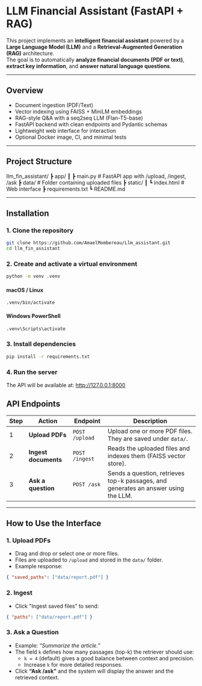 # LLM Financial Assistant (FastAPI + RAG)

This project implements an **intelligent financial assistant** powered by a **Large Language Model (LLM)** and a **Retrieval-Augmented Generation (RAG)** architecture.  
The goal is to automatically **analyze financial documents (PDF or text)**, **extract key information**, and **answer natural language questions**.

---

## Overview

- Document ingestion (PDF/Text)
- Vector indexing using FAISS + MiniLM embeddings
- RAG-style Q&A with a seq2seq LLM (Flan-T5-base)
- FastAPI backend with clean endpoints and Pydantic schemas
- Lightweight web interface for interaction
- Optional Docker image, CI, and minimal tests

---

## Project Structure

llm_fin_assistant/
┣ app/
┃ ┣ main.py # FastAPI app with /upload, /ingest, /ask
┣ data/ # Folder containing uploaded files
┣ static/
┃ ┗ index.html # Web interface
┣ requirements.txt
┗ README.md


---

## Installation

### 1. Clone the repository

```bash
git clone https://github.com/AmaelMombereau/Llm_assistant.git
cd llm_fin_assistant
```

### 2. Create and activate a virtual environment
```bash
python -m venv .venv
```
#### macOS / Linux
```bashsource
.venv/bin/activate
```
#### Windows PowerShell
```bash
.venv\Scripts\activate
```
### 3. Install dependencies
```bash
pip install -r requirements.txt
```
### 4. Run the server
The API will be available at:
http://127.0.0.1:8000

## API Endpoints

| Step | Action | Endpoint | Description |
|------|---------|-----------|-------------|
| 1 | **Upload PDFs** | `POST /upload` | Upload one or more PDF files. They are saved under `data/`. |
| 2 | **Ingest documents** | `POST /ingest` | Reads the uploaded files and indexes them (FAISS vector store). |
| 3 | **Ask a question** | `POST /ask` | Sends a question, retrieves top-k passages, and generates an answer using the LLM. |

---


## How to Use the Interface

### 1. Upload PDFs
- Drag and drop or select one or more files.
- Files are uploaded to `/upload` and stored in the `data/` folder.
- Example response:

```json
{ "saved_paths": ["data/report.pdf"] }
```
### 2. Ingest
- Click "Ingest saved files" to send:
```json
{ "paths": ["data/report.pdf"] }
```
### 3. Ask a Question
- Example: *“Summarize the article.”*
- The field `k` defines how many passages (top-k) the retriever should use:
  - `k = 4` (default) gives a good balance between context and precision.
  - Increase `k` for more detailed responses.
- Click **“Ask /ask”** and the system will display the answer and the retrieved context.
